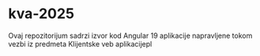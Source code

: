# kva-2025
Ovaj repozitorijum sadrzi izvor kod Angular 19 aplikacije napravljene tokom vezbi iz predmeta Klijentske veb aplikacijepl
